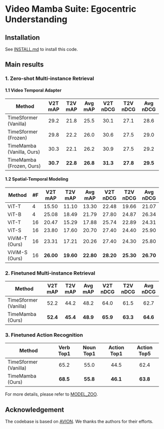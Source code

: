 # Video Mamba Suite: Egocentric Understanding


## Installation

See [INSTALL.md](docs/INSTALL.md) to install this code.


## Main results

### 1. Zero-shot Multi-instance Retrieval


#### 1.1 Video Temporal Adapter

| Method                |  V2T mAP |  T2V mAP |  Avg mAP | V2T nDCG | T2V nDCG | Avg nDCG |
|-----------------------|:--------:|:--------:|:--------:|:--------:|:--------:|:--------:|
| TimeSformer (Vanilla) |   29.2   |   21.8   |   25.5   |   30.1   |   27.1   |   28.6   |
| TimeSformer (Frozen)  |   29.8   |   22.2   |   26.0   |   30.6   |   27.5   |   29.0   |
| TimeMamba (Vanilla, Ours)   |   30.3   |   22.1   |   26.2   |   30.9   |   27.5   |   29.2   |
| TimeMamba (Frozen, Ours)    | **30.7** | **22.8** | **26.8** | **31.3** | **27.8** | **29.5** |

#### 1.2 Spatial-Temporal Modeling

| Method  | #F |  V2T mAP  |  T2V mAP  |  Avg mAP  |  V2T nDCG |  T2V nDCG |  Avg nDCG |
|---------|----|:---------:|:---------:|:---------:|:---------:|:---------:|:---------:|
| ViT-T   | 4  |   15.50   |   11.10   |   13.30   |   22.48   |   19.66   |   21.07   |
| ViT-B   | 4  |   25.08   |   18.49   |   21.79   |   27.80   |   24.87   |   26.34   |
| ViT-T   | 16 |   20.47   |   15.29   |   17.88   |   25.74   |   22.89   |   24.31   |
| ViT-S   | 16 |   23.80   |   17.60   |   20.70   |   27.40   |   24.40   |   25.90   |
| ViViM-T (Ours) | 16 |   23.31   |   17.21   |   20.26   |   27.40   |   24.30   |   25.80   |
| ViViM-S (Ours) | 16 | **26.00** | **19.60** | **22.80** | **28.20** | **25.30** | **26.70** |


### 2. Finetuned Multi-instance Retrieval

| Method                |  V2T mAP |  T2V mAP |  Avg mAP | V2T nDCG | T2V nDCG | Avg nDCG |
|-----------------------|:--------:|:--------:|:--------:|:--------:|:--------:|:--------:|
| TimeSformer (Vanilla) |   52.2  |   44.2   |   48.2   |   64.0   |   61.5   |   62.7   |
| TimeMamba (Ours)   |   **52.4**   |   **45.4**   |   **48.9**   |   **65.9**   |   **63.3**   |   **64.6**   |

### 3. Finetuned Action Recognition
| Method                | Verb Top1 | Noun Top1 | Action Top1 | Action Top5 |
|-----------------------|:---------:|:---------:|:-----------:|:-----------:|
| TimeSformer (Vanilla) |    65.2   |    55.0   |     44.5    |     62.4    |
| TimeMamba (Ours)   |  **68.5** |  **55.8** |   **46.1**  |   **63.8**  |


For more details, please refer to [MODEL_ZOO](./docs/MODEL_ZOO.md).




## Acknowledgement

The codebase is based on [AVION](https://github.com/zhaoyue-zephyrus/AVION).
We thanks the authors for their efforts.


